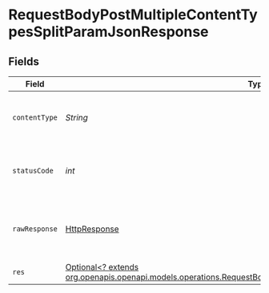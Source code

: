# RequestBodyPostMultipleContentTypesSplitParamJsonResponse


## Fields

| Field                                                                                                                                                                                              | Type                                                                                                                                                                                               | Required                                                                                                                                                                                           | Description                                                                                                                                                                                        |
| -------------------------------------------------------------------------------------------------------------------------------------------------------------------------------------------------- | -------------------------------------------------------------------------------------------------------------------------------------------------------------------------------------------------- | -------------------------------------------------------------------------------------------------------------------------------------------------------------------------------------------------- | -------------------------------------------------------------------------------------------------------------------------------------------------------------------------------------------------- |
| `contentType`                                                                                                                                                                                      | *String*                                                                                                                                                                                           | :heavy_check_mark:                                                                                                                                                                                 | HTTP response content type for this operation                                                                                                                                                      |
| `statusCode`                                                                                                                                                                                       | *int*                                                                                                                                                                                              | :heavy_check_mark:                                                                                                                                                                                 | HTTP response status code for this operation                                                                                                                                                       |
| `rawResponse`                                                                                                                                                                                      | [HttpResponse<InputStream>](https://docs.oracle.com/en/java/javase/11/docs/api/java.net.http/java/net/http/HttpResponse.html)                                                                      | :heavy_check_mark:                                                                                                                                                                                 | Raw HTTP response; suitable for custom response parsing                                                                                                                                            |
| `res`                                                                                                                                                                                              | [Optional<? extends org.openapis.openapi.models.operations.RequestBodyPostMultipleContentTypesSplitParamJsonRes>](../../models/operations/RequestBodyPostMultipleContentTypesSplitParamJsonRes.md) | :heavy_minus_sign:                                                                                                                                                                                 | OK                                                                                                                                                                                                 |